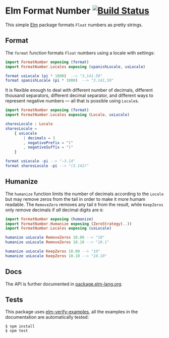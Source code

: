 # Elm Format Number [![Build Status](https://circleci.com/gh/cuducos/elm-format-number.svg?style=shield)](https://circleci.com/gh/cuducos/elm-format-number)

This simple [Elm](https://elm-lang.org) package formats `Float` numbers as pretty strings.

## Format

The `format` function formats `Float` numbers using a locale with settings:

```elm
import FormatNumber exposing (format)
import FormatNumber.Locales exposing (spanishLocale, usLocale)

format usLocale (pi * 1000)  --> "3,141.59"
format spanishLocale (pi * 1000)  --> "3.141,59"
```

It is flexible enough to deal with different number of decimals, different thousand separators, different decimal separator, and different ways to represent negative numbers — all that is possible using `Locale`s.

```elm
import FormatNumber exposing (format)
import FormatNumber.Locales exposing (Locale, usLocale)

sharesLocale : Locale
sharesLocale =
    { usLocale
        | decimals = 3
        , negativePrefix = "("
        , negativeSuffix = ")"
    }

format usLocale -pi --> "−3.14"
format sharesLocale -pi --> "(3.142)"
```

## Humanize

The `humanize` function limits the number of decimals according to the `Locale` but may remove zeros from the tail in order to make it more humam readable. The `RemoveZero` removes any tail `0` from the result, while `KeepZeros` only remove decimals if _all_ decimal digits are `0`:

```elm
import FormatNumber exposing (humanize)
import FormatNumber.Humanize exposing (ZeroStrategy(..))
import FormatNumber.Locales exposing (usLocale)

humanize usLocale RemoveZeros 10.00 --> "10"
humanize usLocale RemoveZeros 10.10 --> "10.1"

humanize usLocale KeepZeros 10.00 --> "10"
humanize usLocale KeepZeros 10.10 --> "10.10"
```

## Docs

The API is further documented in [package.elm-lang.org](http://package.elm-lang.org/packages/cuducos/elm-format-number/latest/FormatNumber).

## Tests

This package uses [elm-verify-examples](https://www.npmjs.com/package/elm-verify-examples), all the examples in the documentation are automatically tested:

```console
$ npm install
$ npm test
```
